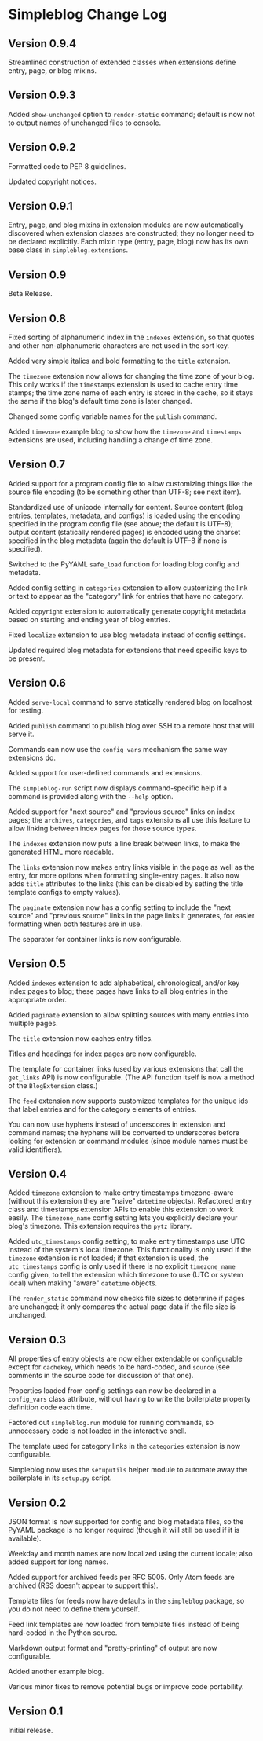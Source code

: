Simpleblog Change Log
=====================

Version 0.9.4
-------------

Streamlined construction of extended classes when extensions define
entry, page, or blog mixins.

Version 0.9.3
-------------

Added ``show-unchanged`` option to ``render-static`` command; default
is now not to output names of unchanged files to console.

Version 0.9.2
-------------

Formatted code to PEP 8 guidelines.

Updated copyright notices.

Version 0.9.1
-------------

Entry, page, and blog mixins in extension modules are now automatically
discovered when extension classes are constructed; they no longer need
to be declared explicitly. Each mixin type (entry, page, blog) now has
its own base class in ``simpleblog.extensions``.

Version 0.9
-----------

Beta Release.

Version 0.8
-----------

Fixed sorting of alphanumeric index in the ``indexes`` extension,
so that quotes and other non-alphanumeric characters are not used
in the sort key.

Added very simple italics and bold formatting to the ``title``
extension.

The ``timezone`` extension now allows for changing the time zone
of your blog. This only works if the ``timestamps`` extension is
used to cache entry time stamps; the time zone name of each entry
is stored in the cache, so it stays the same if the blog's default
time zone is later changed.

Changed some config variable names for the ``publish`` command.

Added ``timezone`` example blog to show how the ``timezone`` and
``timestamps`` extensions are used, including handling a change of
time zone.

Version 0.7
-----------

Added support for a program config file to allow customizing things
like the source file encoding (to be something other than UTF-8;
see next item).

Standardized use of unicode internally for content. Source content
(blog entries, templates, metadata, and configs) is loaded using
the encoding specified in the program config file (see above; the
default is UTF-8); output content (statically rendered pages) is
encoded using the charset specified in the blog metadata (again
the default is UTF-8 if none is specified).

Switched to the PyYAML ``safe_load`` function for loading blog config
and metadata.

Added config setting in ``categories`` extension to allow customizing
the link or text to appear as the "category" link for entries that
have no category.

Added ``copyright`` extension to automatically generate copyright
metadata based on starting and ending year of blog entries.

Fixed ``localize`` extension to use blog metadata instead of config
settings.

Updated required blog metadata for extensions that need specific
keys to be present.

Version 0.6
-----------

Added ``serve-local`` command to serve statically rendered blog
on localhost for testing.

Added ``publish`` command to publish blog over SSH to a remote
host that will serve it.

Commands can now use the ``config_vars`` mechanism the same way
extensions do.

Added support for user-defined commands and extensions.

The ``simpleblog-run`` script now displays command-specific help
if a command is provided along with the ``--help`` option.

Added support for "next source" and "previous source" links on
index pages; the ``archives``, ``categories``, and ``tags``
extensions all use this feature to allow linking between index
pages for those source types.

The ``indexes`` extension now puts a line break between links,
to make the generated HTML more readable.

The ``links`` extension now makes entry links visible in the page
as well as the entry, for more options when formatting single-entry
pages. It also now adds ``title`` attributes to the links (this can
be disabled by setting the title template configs to empty values).

The ``paginate`` extension now has a config setting to include the
"next source" and "previous source" links in the page links it
generates, for easier formatting when both features are in use.

The separator for container links is now configurable.

Version 0.5
-----------

Added ``indexes`` extension to add alphabetical, chronological,
and/or key index pages to blog; these pages have links to all blog
entries in the appropriate order.

Added ``paginate`` extension to allow splitting sources with many
entries into multiple pages.

The ``title`` extension now caches entry titles.

Titles and headings for index pages are now configurable.

The template for container links (used by various extensions that
call the ``get_links`` API) is now configurable. (The API function
itself is now a method of the ``BlogExtension`` class.)

The ``feed`` extension now supports customized templates for the
unique ids that label entries and for the category elements of
entries.

You can now use hyphens instead of underscores in extension and
command names; the hyphens will be converted to underscores before
looking for extension or command modules (since module names must
be valid identifiers).

Version 0.4
-----------

Added ``timezone`` extension to make entry timestamps timezone-aware
(without this extension they are "naive" ``datetime`` objects).
Refactored entry class and timestamps extension APIs to enable this
extension to work easily. The ``timezone_name`` config setting lets
you explicitly declare your blog's timezone. This extension requires
the ``pytz`` library.

Added ``utc_timestamps`` config setting, to make entry timestamps
use UTC instead of the system's local timezone. This functionality is
only used if the ``timezone`` extension is not loaded; if that extension
is used, the ``utc_timestamps`` config is only used if there is no
explicit ``timezone_name`` config given, to tell the extension which
timezone to use (UTC or system local) when making "aware" ``datetime``
objects.

The ``render_static`` command now checks file sizes to determine if
pages are unchanged; it only compares the actual page data if the file
size is unchanged.

Version 0.3
-----------

All properties of entry objects are now either extendable or
configurable except for ``cachekey``, which needs to be hard-coded,
and ``source`` (see comments in the source code for discussion of
that one).

Properties loaded from config settings can now be declared in a
``config_vars`` class attribute, without having to write the
boilerplate property definition code each time.

Factored out ``simpleblog.run`` module for running commands, so
unnecessary code is not loaded in the interactive shell.

The template used for category links in the ``categories``
extension is now configurable.

Simpleblog now uses the ``setuputils`` helper module to automate
away the boilerplate in its ``setup.py`` script.

Version 0.2
-----------

JSON format is now supported for config and blog metadata files,
so the PyYAML package is no longer required (though it will still
be used if it is available).

Weekday and month names are now localized using the current locale;
also added support for long names.

Added support for archived feeds per RFC 5005. Only Atom feeds are
archived (RSS doesn't appear to support this).

Template files for feeds now have defaults in the ``simpleblog``
package, so you do not need to define them yourself.

Feed link templates are now loaded from template files instead of
being hard-coded in the Python source.

Markdown output format and "pretty-printing" of output are now
configurable.

Added another example blog.

Various minor fixes to remove potential bugs or improve code
portability.

Version 0.1
-----------

Initial release.
